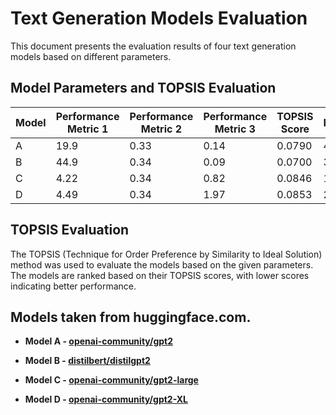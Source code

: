 # Text Generation Models Evaluation

This document presents the evaluation results of four text generation models based on different parameters.

## Model Parameters and TOPSIS Evaluation

| Model | Performance Metric 1 | Performance Metric 2 | Performance Metric 3 | TOPSIS Score | Rank |
|-------|----------------------|----------------------|----------------------|--------------|------|
| A     | 19.9                 | 0.33                 | 0.14                 | 0.0790       | 4    |
| B     | 44.9                 | 0.34                 | 0.09                 | 0.0700       | 3    |
| C     | 4.22                 | 0.34                 | 0.82                 | 0.0846       | 1    |
| D     | 4.49                 | 0.34                 | 1.97                 | 0.0853       | 2    |

## TOPSIS Evaluation

The TOPSIS (Technique for Order Preference by Similarity to Ideal Solution) method was used to evaluate the models based on the given parameters. The models are ranked based on their TOPSIS scores, with lower scores indicating better performance.

## Models taken from huggingface.com.
- **Model A - [openai-community/gpt2](https://huggingface.co/openai-community/gpt2)**

- **Model B - [distilbert/distilgpt2](https://huggingface.co/distilbert/distilgpt2)**

- **Model C - [openai-community/gpt2-large](https://huggingface.co/openai-community/gpt2-large)**

- **Model D - [openai-community/gpt2-XL](https://huggingface.co/openai-community/gpt2-XL)**
